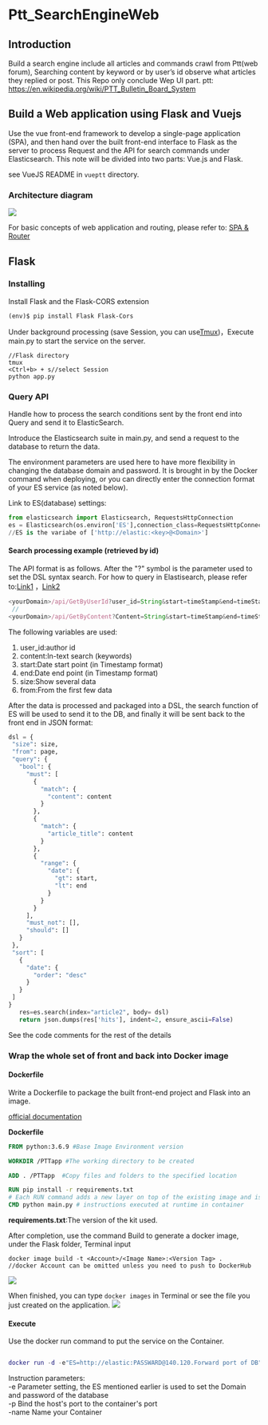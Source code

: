 

# Ptt_SearchEngineWeb

## Introduction

Build a search engine include all articles and commands crawl from Ptt(web forum), Searching content by keyword or by user’s id observe what articles they replied or post. This Repo only conclude Wep UI part.
ptt: https://en.wikipedia.org/wiki/PTT_Bulletin_Board_System
## Build a Web application using Flask and Vuejs
Use the vue front-end framework to develop a single-page application (SPA), and then hand over the built front-end interface to Flask as the server to process Request and the API for search commands under Elasticsearch. This note will be divided into two parts: Vue.js and Flask.

see VueJS README in ```vueptt``` directory.
### Architecture diagram
![](https://i.imgur.com/JFfRHzW.png)


For basic concepts of web application and routing, please refer to:
[SPA & Router](https://blog.huli.tw/2019/09/18/spa-common-problem-about-router/)






## Flask
### Installing

Install Flask and the Flask-CORS extension

`(env)$ pip install Flask Flask-Cors `

Under background processing (save Session, you can use[Tmux](https://larrylu.blog/tmux-33a24e595fbc))，Execute main.py to start the service on the server.
```
//Flask directory
tmux
<Ctrl+b> + s//select Session 
python app.py

```

### Query API
Handle how to process the search conditions sent by the front end into Query and send it to ElasticSearch.

Introduce the Elasticsearch suite in main.py, and send a request to the database to return the data.

The environment parameters are used here to have more flexibility in changing the database domain and password. It is brought in by the Docker command when deploying, or you can directly enter the connection format of your ES service (as noted below).

Link to ES(database) settings:

```python
from elasticsearch import Elasticsearch, RequestsHttpConnection
es = Elasticsearch(os.environ['ES'],connection_class=RequestsHttpConnection, use_ssl=True,verify_certs=False,send_get_body_as='POST' )
//ES is the variabe of ['http://elastic:<key>@<Domain>']
```


#### Search processing example (retrieved by id)
The API format is as follows. After the "?" symbol is the parameter used to set the DSL syntax search. For how to query in Elastisearch, please refer to:[Link1](https://godleon.github.io/blog/Elasticsearch/Elasticsearch-advanced-search/) ，[Link2](https://www.elastic.co/guide/en/elasticsearch/reference/current/query-dsl-query-string-query.html)

```javascript
<yourDomain>/api/GetByUserId?user_id=String&start=timeStamp&end=timeStamp?size=25?from=1
 //
<yourDomain>/api/GetByContent?Content=String&start=timeStamp&end=timeStamp?size=25?from=1
```

The following variables are used:
1. user_id:author id
1. content:In-text search (keywords)
1. start:Date start point (in Timestamp format)
1. end:Date end point (in Timestamp format)
1. size:Show several data
1. from:From the first few data

After the data is processed and packaged into a DSL, the search function of ES will be used to send it to the DB, and finally it will be sent back to the front end in JSON format:
 ```python
dsl = {
  "size": size,
  "from": page,
  "query": {
    "bool": {
      "must": [
        {
          "match": {
            "content": content
          }
        },
        {
          "match": {
            "article_title": content
          }
        },
        {
          "range": {
            "date": {
              "gt": start,
              "lt": end
            }
          }
        }
      ],
      "must_not": [],
      "should": []
    }
  },
  "sort": [
    {
      "date": {
        "order": "desc"
      }
    }
  ]
}
    res=es.search(index="article2", body= dsl)
    return json.dumps(res['hits'], indent=2, ensure_ascii=False)
```
See the code comments for the rest of the details

### Wrap the whole set of front and back into Docker image
#### Dockerfile
Write a Dockerfile to package the built front-end project and Flask into an image.

[official documentation](https://docs.docker.com/engine/reference/builder/)


**Dockerfile**
```dockerfile
FROM python:3.6.9 #Base Image Environment version

WORKDIR /PTTapp #The working directory to be created

ADD . /PTTapp  #Copy files and folders to the specified location

RUN pip install -r requirements.txt
# Each RUN command adds a new layer on top of the existing image and is the command that is executed during the build process of the image.
CMD python main.py # instructions executed at runtime in container
```
**requirements.txt**:The version of the kit used.

After completion, use the command Build to generate a docker image, under the Flask folder, Terminal input
```
docker image build -t <Account>/<Image Name>:<Version Tag> .
//docker Account can be omitted unless you need to push to DockerHub
```
![](https://i.imgur.com/Wo2qYbU.png)

When finished, you can type `docker images` in Terminal or see the file you just created on the application.
![](https://i.imgur.com/jpmcV7G.png)

#### Execute
Use the docker run command to put the service on the Container.
```lua

docker run -d -e"ES=http://elastic:PASSWARD@140.120.Forward port of DB" -p 80:9527 --name newcontainer kenny2330/pttwebapp:ver_1.0
```
Instruction parameters:<br>
-e Parameter setting, the ES mentioned earlier is used to set the Domain and password of the database <br> 
-p Bind the host's port to the container's port <br> 
-name Name your Container <br> 


